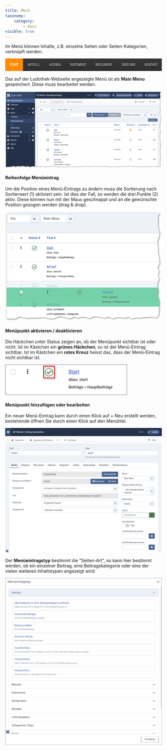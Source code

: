 ```yaml
---
title: Menü
taxonomy:
    category:
        - docs
visible: true
---
```


Im Menü können Inhalte, z.B. einzelne Seiten oder Seiten-Kategorien, verknüpft werden.

![menue](../../images/menue-navbar.png)

Das auf der Ludothek-Webseite angezeigte Menü ist als **Main Menu** gespeichert. Diese muss bearbeitet werden.

![menue](../../images/main-menue_j4.png)

#### Reihenfolge Menüeintrag
Um die Position eines Menü-Eintrags zu ändern muss die Sortierung nach Sortierwert (1) aktiviert sein. Ist dies der Fall, so werden die drei Punkte (2) aktiv. Diese können nun mit der Maus geschnappt und an die gewünschte Position gezogen werden (drag & drop).

![menue](../../images/menu-reihenfolge_j4.png)

#### Menüpunkt aktivieren / deaktivieren
Die Häckchen unter Status zeigen an, ob der Menüpunkt sichtbar ist oder nicht. Ist im Kästchen ein **grünes Häckchen**, so ist der Menü-Eintrag sichtbar. Ist im Kästchen ein **rotes Kreuz** heisst das, dass der Menü-Eintrag nicht sichtbar ist.

![menue](../../images/menue-haeckchen_j4.png)

#### Menüpunkt hinzufügen oder bearbeiten
Ein neuer Menü-Eintrag kann durch einen Klick auf <span class="btn-lupo">+ Neu</span> erstellt werden, bestehende öffnen Sie durch einen Klick auf den Menütitel.

![menue](../../images/menue-eintrag_j4.png)

Der **Menüeintragstyp** bestimmt die "Seiten-Art", so kann hier bestimmt werden, ob ein einzelner Beitrag, eine Beitragskategorie oder eine der vielen weiteren Inhaltstypen angezeigt wird:

![menue](../../images/menueeintragstyp_j4.png)

